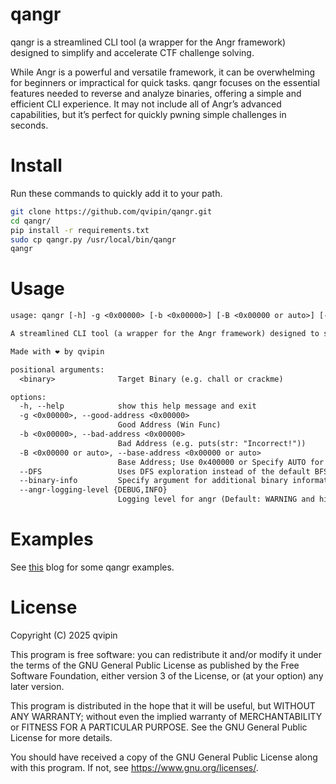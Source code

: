# qangr

qangr is a streamlined CLI tool (a wrapper for the Angr framework) designed to simplify and accelerate CTF challenge solving.

While Angr is a powerful and versatile framework, it can be overwhelming for beginners or impractical for quick tasks. qangr focuses on the essential features needed to reverse and analyze binaries, offering a simple and efficient CLI experience. It may not include all of Angr’s advanced capabilities, but it’s perfect for quickly pwning simple challenges in seconds.

# Install

Run these commands to quickly add it to your path.

```bash
git clone https://github.com/qvipin/qangr.git
cd qangr/
pip install -r requirements.txt
sudo cp qangr.py /usr/local/bin/qangr
qangr
```

# Usage

```txt
usage: qangr [-h] -g <0x00000> [-b <0x00000>] [-B <0x00000 or auto>] [--DFS] [--binary-info] [--angr-logging-level {DEBUG,INFO}] <binary>

A streamlined CLI tool (a wrapper for the Angr framework) designed to simplify and accelerate CTF challenge solving.

Made with ❤️ by qvipin

positional arguments:
  <binary>              Target Binary (e.g. chall or crackme)

options:
  -h, --help            show this help message and exit
  -g <0x00000>, --good-address <0x00000>
                        Good Address (Win Func)
  -b <0x00000>, --bad-address <0x00000>
                        Bad Address (e.g. puts(str: "Incorrect!"))
  -B <0x00000 or auto>, --base-address <0x00000 or auto>
                        Base Address; Use 0x400000 or Specify AUTO for PIE Binaries (Default is `0x000000`)
  --DFS                 Uses DFS exploration instead of the default BFS Exploration
  --binary-info         Specify argument for additional binary information.
  --angr-logging-level {DEBUG,INFO}
                        Logging level for angr (Default: WARNING and higher). Use --angr-logging-level=<value>
```

# Examples

See [this](https://www.vipin.xyz/blog/qangr-demo) blog for some qangr examples.

# License

Copyright (C) 2025 qvipin

This program is free software: you can redistribute it and/or modify it under the terms of the GNU General Public License as published by the Free Software Foundation, either version 3 of the License, or (at your option) any later version.

This program is distributed in the hope that it will be useful, but WITHOUT ANY WARRANTY; without even the implied warranty of MERCHANTABILITY or FITNESS FOR A PARTICULAR PURPOSE. See the GNU General Public License for more details.

You should have received a copy of the GNU General Public License along with this program. If not, see <https://www.gnu.org/licenses/>.


